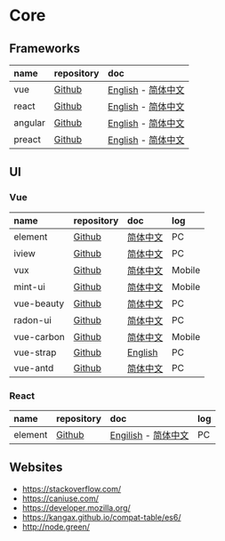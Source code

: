 # Core

## Frameworks

| name    | repository                                    | doc                                                                         |
|:--------|:----------------------------------------------|:----------------------------------------------------------------------------|
| vue     | [Github](https://github.com/vuejs/vue)        | [English](https://vuejs.org/)   - [简体中文](https://cn.vuejs.org/index.html) |
| react   | [Github](https://github.com/facebook/react)   | [English](https://reactjs.org/) - [简体中文](https://doc.react-china.org/)    |
| angular | [Github](https://github.com/angular/angular)  | [English](https://angular.io/)  - [简体中文](https://angular.cn/)             |
| preact  | [Github](https://github.com/developit/preact) | [English](https://preactjs.com/)  - [简体中文](https://angular.cn/)           |


## UI

### Vue

| name       | repository                                          | doc                                                       | log    |
|:-----------|:----------------------------------------------------|:----------------------------------------------------------|:-------|
| element    | [Github](https://github.com/ElemeFE/element)        | [简体中文](http://element.eleme.io/)                        | PC     |
| iview      | [Github](https://github.com/iview/iview)            | [简体中文](https://www.iviewui.com/docs/)                   | PC     |
| vux        | [Github](https://github.com/airyland/vux)           | [简体中文](https://vux.li/#/)                               | Mobile |
| mint-ui    | [Github](https://github.com/ElemeFE/mint-ui)        | [简体中文](http://mint-ui.github.io/docs/#!/)               | Mobile |
| vue-beauty | [Github](https://github.com/FE-Driver/vue-beauty)   | [简体中文](https://fe-driver.github.io/vue-beauty/)         | PC     |
| radon-ui   | [Github](https://github.com/luojilab/radon-ui)      | [简体中文](https://luojilab.github.io/radon-ui/0.5.0/)      | PC     |
| vue-carbon | [Github](https://github.com/myronliu347/vue-carbon) | [简体中文](https://myronliu347.github.io/vue-carbon/)       | Mobile |
| vue-strap  | [Github]( https://github.com/yuche/vue-strap)       | [English](http://yuche.github.io/vue-strap/)              | PC     |
| vue-antd   | [Github](https://github.com/okoala/vue-antd)        | [简体中文]( http://okoala.github.io/vue-antd/#!/components) | PC     |

### React

| name    | repository                                         | doc                                                                           | log |
|:--------|:---------------------------------------------------|:------------------------------------------------------------------------------|:----|
| element | [Github](https://github.com/ant-design/ant-design) | [Engilish](http://element.eleme.io/) - [简体中文](https://ant.design/index-cn)  | PC  |

## Websites

- https://stackoverflow.com/
- https://caniuse.com/
- https://developer.mozilla.org/
- https://kangax.github.io/compat-table/es6/
- http://node.green/
